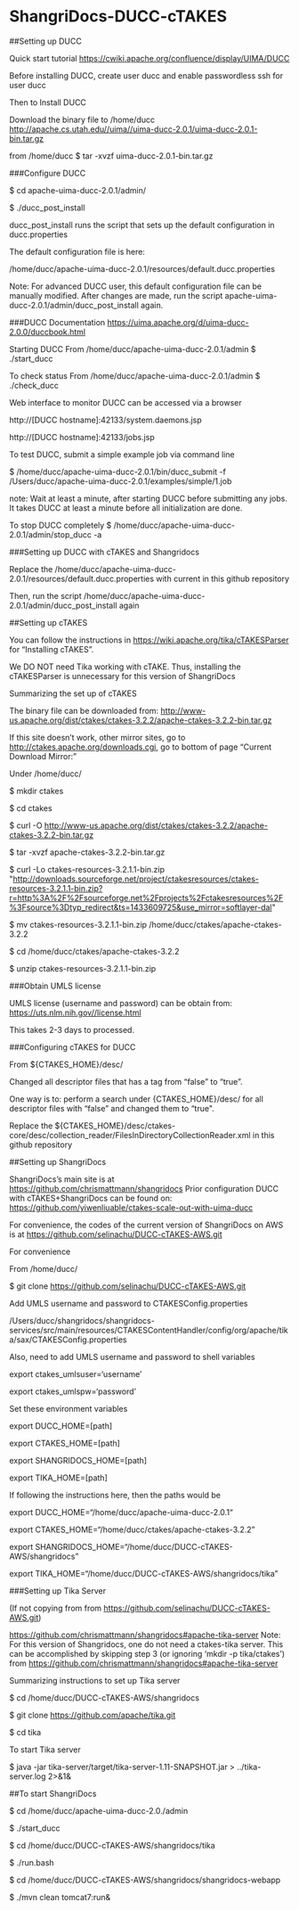 # ShangriDocs-DUCC-cTAKES

##Setting up DUCC

Quick start tutorial
https://cwiki.apache.org/confluence/display/UIMA/DUCC

Before installing DUCC, create user ducc and enable passwordless ssh for user ducc

Then to Install DUCC

Download the binary file to /home/ducc
http://apache.cs.utah.edu//uima//uima-ducc-2.0.1/uima-ducc-2.0.1-bin.tar.gz

from /home/ducc
$ tar -xvzf uima-ducc-2.0.1-bin.tar.gz

###Configure DUCC

$ cd apache-uima-ducc-2.0.1/admin/

$ ./ducc_post_install

ducc_post_install runs the script that sets up the default configuration in ducc.properties

The default configuration file is here:

/home/ducc/apache-uima-ducc-2.0.1/resources/default.ducc.properties

Note: For advanced DUCC user, this default configuration file can be manually modified.  After changes are made, run the script apache-uima-ducc-2.0.1/admin/ducc_post_install again.

###DUCC Documentation
https://uima.apache.org/d/uima-ducc-2.0.0/duccbook.html

Starting DUCC
From /home/ducc/apache-uima-ducc-2.0.1/admin
$ ./start_ducc

To check status
From /home/ducc/apache-uima-ducc-2.0.1/admin
$ ./check_ducc

Web interface to monitor DUCC can be accessed via a browser

http://[DUCC hostname]:42133/system.daemons.jsp

http://[DUCC hostname]:42133/jobs.jsp

To test DUCC, submit a simple example job via command line

$ /home/ducc/apache-uima-ducc-2.0.1/bin/ducc_submit -f /Users/ducc/apache-uima-ducc-2.0.1/examples/simple/1.job

note: Wait at least a minute, after starting DUCC before submitting any jobs. It takes DUCC at least a minute before all initialization are done.

To stop DUCC completely
$ /home/ducc/apache-uima-ducc-2.0.1/admin/stop_ducc -a



###Setting up DUCC with cTAKES and Shangridocs

Replace the /home/ducc/apache-uima-ducc-2.0.1/resources/default.ducc.properties with current in this github repository

Then, run the script /home/ducc/apache-uima-ducc-2.0.1/admin/ducc_post_install again


##Setting up cTAKES 

You can follow the instructions in https://wiki.apache.org/tika/cTAKESParser for “Installing cTAKES”.

We DO NOT need Tika working with cTAKE. Thus, installing the cTAKESParser is unnecessary for this version of ShangriDocs


Summarizing the set up of cTAKES

The binary file can be downloaded from: http://www-us.apache.org/dist/ctakes/ctakes-3.2.2/apache-ctakes-3.2.2-bin.tar.gz

If this site doesn’t work, other mirror sites, go to http://ctakes.apache.org/downloads.cgi, go to bottom of page “Current Download Mirror:”

Under /home/ducc/

$ mkdir ctakes

$ cd ctakes

$ curl -O http://www-us.apache.org/dist/ctakes/ctakes-3.2.2/apache-ctakes-3.2.2-bin.tar.gz

$ tar -xvzf apache-ctakes-3.2.2-bin.tar.gz

$ curl -Lo ctakes-resources-3.2.1.1-bin.zip "http://downloads.sourceforge.net/project/ctakesresources/ctakes-resources-3.2.1.1-bin.zip?r=http%3A%2F%2Fsourceforge.net%2Fprojects%2Fctakesresources%2F%3Fsource%3Dtyp_redirect&ts=1433609725&use_mirror=softlayer-dal"

$ mv ctakes-resources-3.2.1.1-bin.zip /home/ducc/ctakes/apache-ctakes-3.2.2

$ cd /home/ducc/ctakes/apache-ctakes-3.2.2

$ unzip ctakes-resources-3.2.1.1-bin.zip


###Obtain UMLS license

UMLS license (username and password) can be obtain from: https://uts.nlm.nih.gov//license.html

This takes 2-3 days to processed.


###Configuring cTAKES for DUCC

From ${CTAKES_HOME}/desc/

Changed all descriptor files that has a <multipleDeploymentAllowed> tag from “false” to “true”.  

One way is to: perform a search under {CTAKES_HOME}/desc/ for all descriptor files with “<multipleDeploymentAllowed>false”  and changed them to “true".  

Replace the ${CTAKES_HOME}/desc/ctakes-core/desc/collection_reader/FilesInDirectoryCollectionReader.xml in this github repository


##Setting up ShangriDocs

ShangriDocs’s main site is at https://github.com/chrismattmann/shangridocs
Prior configuration DUCC with cTAKES+ShangriDocs can be found on: https://github.com/yiwenliuable/ctakes-scale-out-with-uima-ducc

For convenience, the codes of the current version of ShangriDocs on AWS is at https://github.com/selinachu/DUCC-cTAKES-AWS.git

For convenience

From /home/ducc/

$ git clone https://github.com/selinachu/DUCC-cTAKES-AWS.git


Add UMLS username and password to CTAKESConfig.properties

/Users/ducc/shangridocs/shangridocs-services/src/main/resources/CTAKESContentHandler/config/org/apache/tika/sax/CTAKESConfig.properties

Also, need to add UMLS username and password to shell variables

export ctakes_umlsuser=‘username’

export ctakes_umlspw=‘password’


Set these environment variables

export DUCC_HOME=[path]	

export CTAKES_HOME=[path]

export SHANGRIDOCS_HOME=[path]

export TIKA_HOME=[path]

If following the instructions here, then the paths would be 

export DUCC_HOME=“/home/ducc/apache-uima-ducc-2.0.1“

export CTAKES_HOME=“/home/ducc/ctakes/apache-ctakes-3.2.2”

export SHANGRIDOCS_HOME=“/home/ducc/DUCC-cTAKES-AWS/shangridocs”

export TIKA_HOME=“/home/ducc/DUCC-cTAKES-AWS/shangridocs/tika”

###Setting up Tika Server 

(If not copying from from https://github.com/selinachu/DUCC-cTAKES-AWS.git)

https://github.com/chrismattmann/shangridocs#apache-tika-server
Note: For this version of Shangridocs, one do not need a ctakes-tika server. This can be accomplished by skipping step 3 (or ignoring ‘mkdir -p tika/ctakes’) from https://github.com/chrismattmann/shangridocs#apache-tika-server

Summarizing instructions to set up Tika server

$ cd /home/ducc/DUCC-cTAKES-AWS/shangridocs 

$ git clone https://github.com/apache/tika.git

$ cd tika

To start Tika server

$ java -jar tika-server/target/tika-server-1.11-SNAPSHOT.jar > ../tika-server.log 2>&1&



##To start ShangriDocs

$ cd /home/ducc/apache-uima-ducc-2.0./admin

$ ./start_ducc

$ cd /home/ducc/DUCC-cTAKES-AWS/shangridocs/tika

$ ./run.bash

$ cd /home/ducc/DUCC-cTAKES-AWS/shangridocs/shangridocs-webapp

$ ./mvn clean tomcat7:run&

